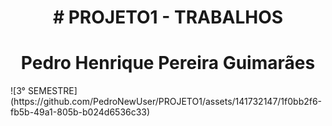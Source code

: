 <h1 align="center"> # PROJETO1 - TRABALHOS </h1>
<h1 align="center"> Pedro Henrique Pereira Guimarães  </h1>
![3° SEMESTRE](https://github.com/PedroNewUser/PROJETO1/assets/141732147/1f0bb2f6-fb5b-49a1-805b-b024d6536c33)
